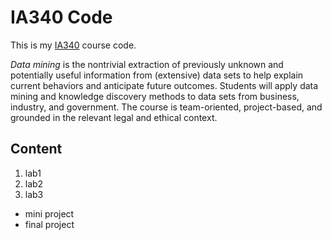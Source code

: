 # IA340 Code

This is my [IA340](https://catalog.jmu.edu/preview_course_nopop.php?catoid=50&coid=258336) course code.

*Data mining* is the nontrivial extraction of previously unknown and potentially useful information from (extensive) data sets to help explain current behaviors and anticipate future outcomes. Students will apply data mining and knowledge discovery methods to data sets from business, industry, and government. The course is team-oriented, project-based, and grounded in the relevant legal and ethical context.

## Content 

1. lab1
2. lab2
3. lab3

- mini project
- final project
